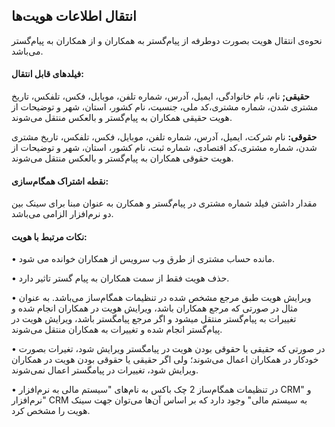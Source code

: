 ## انتقال اطلاعات هویت‌ها

نحوه‌ی انتقال هویت بصورت دوطرفه از پیام‌گستر به همکاران و از همکاران به پیام‌گستر می‌باشد.

#### فیلدهای قابل انتقال:

**حقیقی;** نام، نام خانوادگی، ایمیل، آدرس، شماره تلفن، موبایل، فکس، تلفکس، تاریخ مشتری شدن، شماره مشتری،کد ملی، جنسیت، نام کشور، استان، شهر و توضیحات از هویت حقیقی همکاران به پیام‌گستر و بالعکس منتقل می‌شوند.  

**حقوقی:** نام شرکت، ایمیل، آدرس، شماره تلفن، موبایل، فکس، تلفکس، تاریخ مشتری شدن، شماره مشتری،کد اقتصادی، شماره ثبت، نام کشور، استان، شهر و توضیحات از هویت حقوقی همکاران به پیام‌گستر و بالعکس منتقل می‌شوند.  

#### نقطه اشتراک همگام‌سازی:
مقدار داشتن فیلد شماره مشتری در پیام‌گستر و همکارن به عنوان مبنا برای سینک بین دو نرم‌افزار الزامی می‌باشد.

#### نکات مرتبط با هویت:
•	مانده حساب مشتری از طرق وب سرویس از  همکاران خوانده می شود.

•	حذف هویت فقط از سمت همکاران به پیام گستر تاثیر دارد.

•	ویرایش هویت طبق مرجع مشخص شده در تنظیمات همگام‌ساز می‌باشد. به عنوان مثال در صورتی که مرجع همکاران باشد، ویرایش هویت در همکاران انجام شده و تغییرات به پیام‌گستر منتقل میشود و اگر مرجع پیامگستر باشد، ویرایش هویت در پیام‌گستر انجام شده و تغییرات به همکاران منتقل می‌شوند.

•	در صورتی که حقیقی یا حقوقی بودن هویت در پیامگستر ویرایش شود، تغیرات بصورت خودکار در همکاران اعمال می‌شوند؛ ولی اگر حقیقی یا حقوقی بودن هویت در همکاران ویرایش شود، تغییرات در پیامگستر اعمال نمی‌شوند.

•	در تنظیمات همگام‌ساز 2 چک باکس به نام‌های "سیستم مالی به نرم‌افزار CRM" و "نرم‌افزار CRM به سیستم مالی" وجود دارد که بر اساس آن‌ها می‌توان جهت سینک هویت را مشخص کرد.


